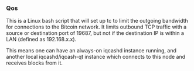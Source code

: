 ### Qos ###

This is a Linux bash script that will set up tc to limit the outgoing bandwidth for connections to the Bitcoin network. It limits outbound TCP traffic with a source or destination port of 19687, but not if the destination IP is within a LAN (defined as 192.168.x.x).

This means one can have an always-on iqcashd instance running, and another local iqcashd/iqcash-qt instance which connects to this node and receives blocks from it.

